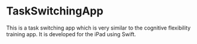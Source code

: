 # TaskSwitchingApp
This is a task switching app which is very similar to the cognitive flexibility training app.  It is developed for the iPad using Swift.
